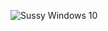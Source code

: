 ![Sussy Windows 10](https://lh3.googleusercontent.com/gg/AAHar4cIn0d9aGkeBapvB6WWFweJOEz7jIyP41mqaATF6KPmI3vjOBmoSPCl19nWZ3ReB_i2dK2f7NWE0WOSVWjSdN8ciqwSOybNGl6kgudXMI0ByrIiRudrG124k3MKx7rKpScrFCobd20VywVeUqTwSHPvK74JSo2L8f0W4zISGGf5g4V9FREupMpO4qG4PVDjI4BP4jXHQhStOuyRvDqPasEtDJXeFb-6OjtlEE59OZ-PKX6LEzPUGKfmOpw0H-SS484D5IDGRzRgBjB5y8k-hl0QyGUhRcvwqZI=d?authuser=1)
